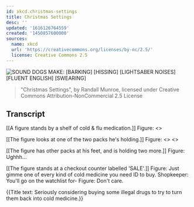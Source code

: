 ```yaml
---
id: xkcd.christmas-settings
title: Christmas Settings
desc: ''
updated: '1616126764559'
created: '1450857600000'
sources:
  name: xkcd
  url: 'https://creativecommons.org/licenses/by-nc/2.5/'
  license: Creative Commons 2.5
---
```

![SOUND DOGS MAKE: [BARKING] [HISSING] [LIGHTSABER NOISES] [FLUENT ENGLISH] [SWEARING]](https://imgs.xkcd.com/comics/christmas_settings.png)
> "Christmas Settings", by Randall Munroe, licensed under Creative Commons Attribution-NonCommercial 2.5 License

## Transcript
[[A figure stands by a shelf of cold & flu medication.]]
Figure: <<Sniffle>>

[[The figure looks at one of the two packs he's holding.]]
Figure: <<Cough>> <<Sniff>>

[[The figure has other packs at his feet, and is holding two more.]]
Figure: Ughhh...

[[The figure stands at a checkout counter labelled 'SALE'.]]
Figure: Just gimme one of every kind of cold medicine you need ID to buy.
Shopkeeper: You'll go on the watchlist for-
Figure: Don't care.

{{Title text: Seriously considering buying some illegal drugs to try to turn them back into cold medicine.}}
